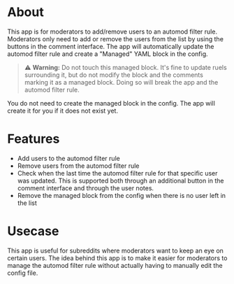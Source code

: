 # About

This app is for moderators to add/remove users to an automod filter rule.
Moderators only need to add or remove the users from the list by using the
buttons in the comment interface. The app will automatically update the automod
filter rule and create a "Managed" YAML block in the config.

> ⚠️ **Warning:**  Do not touch this managed block. It's fine to update ruels
> surrounding it, but do not modify the block and the comments marking it as a
> managed block. Doing so will break the app and the automod filter rule.

You do not need to create the managed block in the config. The app will create
it for you if it does not exist yet.

# Features

- Add users to the automod filter rule
- Remove users from the automod filter rule
- Check when the last time the automod filter rule for that specific user was
  updated. This is supported both through an additional button in the comment
  interface and through the user notes.
- Remove the managed block from the config when there is no user left in the
  list

# Usecase

This app is useful for subreddits where moderators want to keep an eye on
certain users. The idea behind this app is to make it easier for moderators to
manage the automod filter rule without actually having to manually edit the
config file.